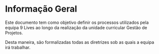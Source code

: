 # **Informação Geral**

Este documento tem como objetivo definir os processos utilizados pela equipa 9 Lives ao longo da realização da unidade curricular Gestão de Projetos.

Desta maneira, são formalizadas todas as diretrizes sob as quais a equipa irá trabalhar.
